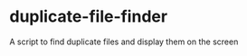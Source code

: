 duplicate-file-finder
=====================

A script to find duplicate files and display them on the screen